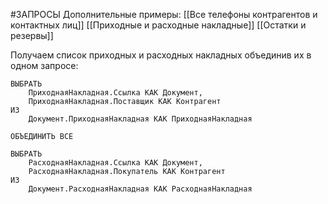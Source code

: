 #ЗАПРОСЫ
Дополнительные примеры:
[[Все телефоны контрагентов и контактных лиц]]
[[Приходные и расходные накладные]]
[[Остатки и резервы]]

Получаем список приходных и расходных накладных объединив их в одном запросе:
```bsl
ВЫБРАТЬ
	ПриходнаяНакладная.Ссылка КАК Документ,
	ПриходнаяНакладная.Поставщик КАК Контрагент
ИЗ
	Документ.ПриходнаяНакладная КАК ПриходнаяНакладная

ОБЪЕДИНИТЬ ВСЕ

ВЫБРАТЬ
	РасходнаяНакладная.Ссылка КАК Документ,
	РасходнаяНакладная.Покупатель КАК Контрагент
ИЗ
	Документ.РасходнаяНакладная КАК РасходнаяНакладная
```